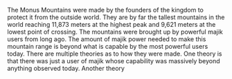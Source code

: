 The Monus Mountains were made by the founders of the kingdom to protect it from the outside world. They are by far the tallest mountains in the world reaching 11,873 meters at the highest peak and 9,621 meters at the lowest point of crossing. The mountains were brought up by powerful majik users from long ago. The amount of majik power needed to make this mountain range is beyond what is capable by the most powerful users today. There are multiple theories as to how they were made. One theory is that there was just a user of majik whose capability was massively beyond anything observed today. Another theory